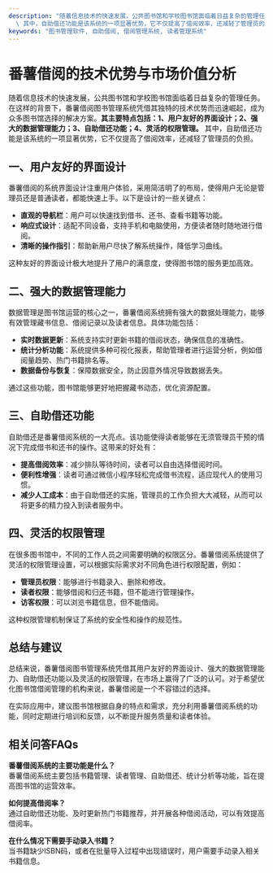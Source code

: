 ```yaml
---
description: "随着信息技术的快速发展，公共图书馆和学校图书馆面临着日益复杂的管理任务。在这样的背景下，番薯借阅图书管理系统凭借其独特的技术优势而迅速崛起，成为众多图书馆选择的解决方案。**其主要特点包括：1、用户友好的界面设计；2、强大的数据管理能力；3、自助借还功能；4、灵活的权限管理。**\
  \ 其中，自助借还功能是该系统的一项显著优势，它不仅提高了借阅效率，还减轻了管理员的负担。"
keywords: "图书管理软件, 自助借阅, 借阅管理系统, 读者管理系统"
---
```

# 番薯借阅的技术优势与市场价值分析

随着信息技术的快速发展，公共图书馆和学校图书馆面临着日益复杂的管理任务。在这样的背景下，番薯借阅图书管理系统凭借其独特的技术优势而迅速崛起，成为众多图书馆选择的解决方案。**其主要特点包括：1、用户友好的界面设计；2、强大的数据管理能力；3、自助借还功能；4、灵活的权限管理。** 其中，自助借还功能是该系统的一项显著优势，它不仅提高了借阅效率，还减轻了管理员的负担。

## 一、用户友好的界面设计

番薯借阅的系统界面设计注重用户体验，采用简洁明了的布局，使得用户无论是管理员还是普通读者，都能快速上手。以下是设计的一些关键点：

- **直观的导航栏**：用户可以快速找到借书、还书、查看书籍等功能。
- **响应式设计**：适配不同设备，支持手机和电脑使用，方便读者随时随地进行借阅。
- **清晰的操作指引**：帮助新用户尽快了解系统操作，降低学习曲线。

这种友好的界面设计极大地提升了用户的满意度，使得图书馆的服务更加高效。

## 二、强大的数据管理能力

数据管理是图书馆运营的核心之一，番薯借阅系统拥有强大的数据处理能力，能够有效管理藏书信息、借阅记录以及读者信息。具体功能包括：

- **实时数据更新**：系统支持实时更新书籍的借阅状态，确保信息的准确性。
- **统计分析功能**：系统提供多种可视化报表，帮助管理者进行运营分析，例如借阅量趋势、热门书籍排名等。
- **数据备份与恢复**：保障数据安全，防止因意外情况导致数据丢失。

通过这些功能，图书馆能够更好地把握藏书动态，优化资源配置。

## 三、自助借还功能

自助借还是番薯借阅系统的一大亮点。该功能使得读者能够在无须管理员干预的情况下完成借书和还书的操作。这带来的好处有：

- **提高借阅效率**：减少排队等待时间，读者可以自由选择借阅时间。
- **便利性增强**：读者可通过微信小程序轻松完成借书流程，适应现代人的使用习惯。
- **减少人工成本**：由于自助借还的实施，管理员的工作负担大大减轻，从而可以将更多的精力投入到读者服务中。

## 四、灵活的权限管理

在很多图书馆中，不同的工作人员之间需要明确的权限区分。番薯借阅系统提供了灵活的权限管理设置，可以根据实际需求对不同角色进行权限配置，例如：

- **管理员权限**：能够进行书籍录入、删除和修改。
- **读者权限**：能够借阅和归还书籍，但不能进行管理操作。
- **访客权限**：可以浏览书籍信息，但不能借阅。

这种权限管理机制保证了系统的安全性和操作的规范性。

## 总结与建议

总结来说，番薯借阅图书管理系统凭借其用户友好的界面设计、强大的数据管理能力、自助借还功能以及灵活的权限管理，在市场上赢得了广泛的认可。对于希望优化图书馆借阅管理的机构来说，番薯借阅是一个不容错过的选择。

在实际应用中，建议图书馆根据自身的特点和需求，充分利用番薯借阅系统的功能，同时定期进行培训和反馈，以不断提升服务质量和读者体验。

## 相关问答FAQs

**番薯借阅系统的主要功能是什么？**  
番薯借阅系统主要包括书籍管理、读者管理、自助借还、统计分析等功能，旨在提高图书馆的运营效率。

**如何提高借阅率？**  
通过自助借还功能、及时更新热门书籍推荐，并开展各种借阅活动，可以有效提高借阅率。

**在什么情况下需要手动录入书籍？**  
当书籍缺少ISBN码，或者在批量导入过程中出现错误时，用户需要手动录入相关书籍信息。
